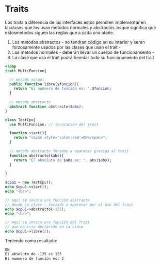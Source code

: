 # Traits

Los traits a diferencia de las interfaces estos permiten implementar en lasclases que los usan metodos normales y abstractos
losque significa que estosmetodos siguen las reglas que a cada uno atañe.

  1. Los metodos abstractos - no tendran código en su interior y seran forzosamente usados por las clases que usan el trait -
  2. Los metodos normales - deberán llevar un cuerpo de funcionamiento -
  3. La clase que usa el trait podrá heredar todo su funcionameinto del trait

```php
<?php 
trait MultiFuncion{

  // metodo normal
  public function libre($funcion){
    return "El numnero de función es: ".$funcion;
  }
  
  // metodo abstracto
  abstract function abstracto($abs);
}

class TestCpu{
  use MultiFuncion; // invocación del trait

  function start(){
    return "<span style='color:red'>ON</span>";
  }
  
  // metodo abstracto forzado a aparecer gracias al trait
  function abstracto($abs){
    return "El absoluto de $abs es: ". abs($abs);
  }
  
}

$cpu1 = new TestCpu();
echo $cpu1->start();
echo "<br>";

// aquí se invoca una función abstracta
// desde la clase - forzado a aparecer por el uso del trait
echo $cpu1->abstracto(-125);
echo "<br>";

// Aquí se invoca una función del Trait
// que no esta declarado en la clase
echo $cpu1->libre(2);
```
Teniendo como resultado:
```html
ON
El absoluto de -125 es 125
El numnero de función es: 2
```
